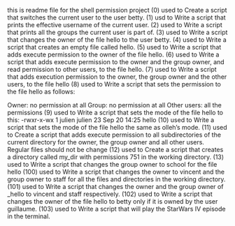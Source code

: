 this is readme file for the shell permission project
(0) used to Create a script that switches the current user to the user betty.
(1) usd to Write a script that prints the effective username of the current user.
(2) used to Write a script that prints all the groups the current user is part of.
(3) used to Write a script that changes the owner of the file hello to the user betty.
(4) used to Write a script that creates an empty file called hello.
(5) used to Write a script that adds execute permission to the owner of the file hello.
(6) used to Write a script that adds execute permission to the owner and the group owner, and read permission to other users, to the file hello.
(7) used to Write a script that adds execution permission to the owner, the group owner and the other users, to the file hello
(8) used to Write a script that sets the permission to the file hello as follows:

Owner: no permission at all
Group: no permission at all
Other users: all the permissions
(9) used to Write a script that sets the mode of the file hello to this: -rwxr-x-wx 1 julien julien 23 Sep 20 14:25 hello
(10) used to Write a script that sets the mode of the file hello the same as olleh’s mode.
(11) used to Create a script that adds execute permission to all subdirectories of the current directory for the owner, the group owner and all other users. Regular files should not be change
(12) used to Create a script that creates a directory called my_dir with permissions 751 in the working directory.
(13) used to Write a script that changes the group owner to school for the file hello
(100) used to Write a script that changes the owner to vincent and the group owner to staff for all the files and directories in the working directory.
(101) used to Write a script that changes the owner and the group owner of _hello to vincent and staff respectively.
(102) used to Write a script that changes the owner of the file hello to betty only if it is owned by the user guillaume.
(103) used to Write a script that will play the StarWars IV episode in the terminal.

